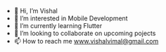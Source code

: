 - 👋 Hi, I’m Vishal
- 👀 I’m interested in Mobile Development
- 🌱 I’m currently learning Flutter
- 💞️ I’m looking to collaborate on upcoming pojects
- 📫 How to reach me www.vishalvimal@gmail.com

<!---
startupcoders-v/startupcoders-v is a ✨ special ✨ repository because its `README.md` (this file) appears on your GitHub profile.
You can click the Preview link to take a look at your changes.
--->
